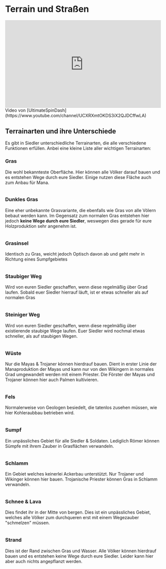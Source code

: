 # Terrain und Straßen

<iframe style="width: 100%;aspect-ratio:16/9;" src="https://www.youtube.com/embed/uYNPbIgU88k" frameborder="0" allowfullscreen></iframe>
<figcaption markdown>
Video von [UltimateSpinDash](https://www.youtube.com/channel/UCXRXmtOKDS3iX2QJDCffwLA)

</figcaption>
            

## Terrainarten und ihre Unterschiede

Es gibt in Siedler unterschiedliche Terrainarten, die alle verschiedene Funktionen erfüllen. Anbei eine kleine Liste aller wichtigen Terrainarten:

### Gras

Die wohl bekannteste Oberfläche. Hier können alle Völker darauf bauen und es entstehen Wege durch eure Siedler. Einige nutzen diese Fläche auch zum Anbau für Mana.&#x20;

<figure><img src="../../assets/gras.png" alt=""><figcaption></figcaption></figure>

### Dunkles Gras

Eine eher unbekannte Grasvariante, die ebenfalls wie Gras von alle Völern bebaut werden kann. Im Gegensatz zum normalen Gras entstehen hier jedoch **keine Wege durch eure Siedler**, weswegen dies gerade für eure Holzproduktion sehr angenehm ist.&#x20;

<figure><img src="../../assets/dunkles_gras.png" alt=""><figcaption></figcaption></figure>

### Grasinsel

Identisch zu Gras, weicht jedoch Optisch davon ab und geht mehr in Richtung eines Sumpfgebietes

<figure><img src="../../assets/grasinsel.png" alt=""><figcaption></figcaption></figure>

### Staubiger Weg

Wird von euren Siedler geschaffen, wenn diese regelmäßig über Grad laufen. Sobald euer Siedler hierrauf läuft, ist er etwas schneller als auf normalen Gras

<figure><img src="../../assets/staubigerweg.png" alt=""><figcaption></figcaption></figure>

### Steiniger Weg

Wird von euren Siedler geschaffen, wenn diese regelmäßig über existierende staubige Wege laufen. Euer Siedler wird nochmal etwas schneller, als auf staubigen Wegen.&#x20;

<figure><img src="../../assets/steiniger weg.png" alt=""><figcaption></figcaption></figure>

### Wüste

Nur die Mayas & Trojaner können hierdrauf bauen. Dient in erster Linie der Manaproduktion der Mayas und kann nur von den Wikingern in normales Grad umgewandelt werden mit einem Priester. Die Förster der Mayas und Trojaner können hier auch Palmen kultivieren.

<figure><img src="../../assets/wüste.png" alt=""><figcaption></figcaption></figure>

### Fels

Normalerweise von Geologen besiedelt, die tatenlos zusehen müssen, wie hier Kohleraubbau betrieben wird.

<figure><img src="../../assets/fels.png" alt=""><figcaption></figcaption></figure>

### Sumpf

Ein unpässliches Gebiet für alle Siedler & Soldaten. Lediglich Römer können Sümpfe mit ihrem Zauber in Grasflächen verwandeln.&#x20;

<figure><img src="../../assets/sumpf.png" alt=""><figcaption></figcaption></figure>

### Schlamm

Ein Gebiet welches keinerlei Ackerbau unterstützt. Nur Trojaner und Wikinger können hier bauen. Trojanische Priester können Gras in Schlamm verwandeln.&#x20;

<figure><img src="../../assets/schlamm.png" alt=""><figcaption></figcaption></figure>

### Schnee & Lava

Dies findet ihr in der Mitte von bergen. Dies ist ein unpässliches Gebiet, welches alle Völker zum durchqueren erst mit einem Wegezauber "schmelzen" müssen.&#x20;

<figure><img src="../../assets/schnee.png" alt=""><figcaption></figcaption></figure>

### Strand

Dies ist der Rand zwischen Gras und Wasser. Alle Völker können hierdrauf bauen und es entstehen keine Wege durch eure Siedler. Leider kann hier aber auch nichts angepflanzt werden.&#x20;

<figure><img src="../../assets/strand.png" alt=""><figcaption></figcaption></figure>









